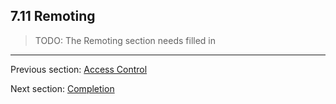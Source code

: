## 7.11 Remoting

>TODO: The Remoting section needs filled in

---

Previous section: [Access Control](7.10-Access_Control.md)

Next section: [Completion](7.13-Completion.md)